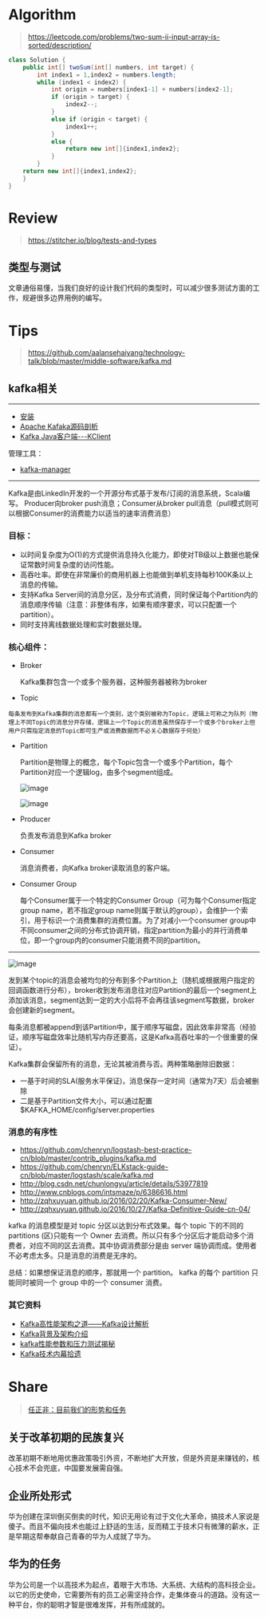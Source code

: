 # Algorithm
> https://leetcode.com/problems/two-sum-ii-input-array-is-sorted/description/
```java
class Solution {
    public int[] twoSum(int[] numbers, int target) {
        int index1 = 1,index2 = numbers.length;
		while (index1 < index2) {
            int origin = numbers[index1-1] + numbers[index2-1];
			if (origin > target) {
				index2--;
			}
			else if (origin < target) {
                index1++;
			}
			else {
                return new int[]{index1,index2};
            }
		}
    return new int[]{index1,index2};
    }
}
```


# Review
> https://stitcher.io/blog/tests-and-types

## 类型与测试
文章通俗易懂，当我们良好的设计我们代码的类型时，可以减少很多测试方面的工作，规避很多边界用例的编写。


# Tips
> https://github.com/aalansehaiyang/technology-talk/blob/master/middle-software/kafka.md

## kafka相关

---

* [安装](kafka-setup.md)
* [Apache Kafaka源码剖析](kafka-sourcecode.md)
* [Kafka Java客户端---KClient](https://gitee.com/robertleepeak/kclient)

管理工具：

* [kafka-manager](kafka-manager-setup.md)

---


Kafka是由LinkedIn开发的一个开源分布式基于发布/订阅的消息系统，Scala编写。
Producer向broker push消息；Consumer从broker pull消息（pull模式则可以根据Consumer的消费能力以适当的速率消费消息）

### 目标：

* 以时间复杂度为O(1)的方式提供消息持久化能力，即使对TB级以上数据也能保证常数时间复杂度的访问性能。
* 高吞吐率。即使在非常廉价的商用机器上也能做到单机支持每秒100K条以上消息的传输。
* 支持Kafka Server间的消息分区，及分布式消费，同时保证每个Partition内的消息顺序传输（注意：非整体有序，如果有顺序要求，可以只配置一个partition）。
* 同时支持离线数据处理和实时数据处理。


### 核心组件：

* 	Broker

	Kafka集群包含一个或多个服务器，这种服务器被称为broker

*	 Topic

	每条发布到Kafka集群的消息都有一个类别，这个类别被称为Topic，逻辑上可称之为队列（物理上不同Topic的消息分开存储，逻辑上一个Topic的消息虽然保存于一个或多个broker上但用户只需指定消息的Topic即可生产或消费数据而不必关心数据存于何处）

*	Partition
	
	Partition是物理上的概念，每个Topic包含一个或多个Partition，每个Partition对应一个逻辑log，由多个segment组成。
	
	![image](img/1.png)
	
	![image](img/2.png)

*	Producer

	负责发布消息到Kafka broker

*	Consumer
	
	消息消费者，向Kafka broker读取消息的客户端。

*	Consumer Group

	每个Consumer属于一个特定的Consumer Group（可为每个Consumer指定group name，若不指定group name则属于默认的group），会维护一个索引，用于标识一个消费集群的消费位置。为了对减小一个consumer group中不同consumer之间的分布式协调开销，指定partition为最小的并行消费单位，即一个group内的consumer只能消费不同的partition。
	
---

![image](img/Snip20160702_54.png)
	
发到某个topic的消息会被均匀的分布到多个Partition上（随机或根据用户指定的回调函数进行分布），broker收到发布消息往对应Partition的最后一个segment上添加该消息，segment达到一定的大小后将不会再往该segment写数据，broker会创建新的segment。


每条消息都被append到该Partition中，属于顺序写磁盘，因此效率非常高（经验证，顺序写磁盘效率比随机写内存还要高，这是Kafka高吞吐率的一个很重要的保证）。

Kafka集群会保留所有的消息，无论其被消费与否。两种策略删除旧数据：

* 一基于时间的SLA(服务水平保证)，消息保存一定时间（通常为7天）后会被删除
* 二是基于Partition文件大小，可以通过配置$KAFKA_HOME/config/server.properties


### 消息的有序性

* https://github.com/chenryn/logstash-best-practice-cn/blob/master/contrib_plugins/kafka.md
* https://github.com/chenryn/ELKstack-guide-cn/blob/master/logstash/scale/kafka.md
* http://blog.csdn.net/chunlongyu/article/details/53977819
* http://www.cnblogs.com/intsmaze/p/6386616.html
* http://zqhxuyuan.github.io/2016/02/20/Kafka-Consumer-New/
* http://zqhxuyuan.github.io/2016/10/27/Kafka-Definitive-Guide-cn-04/

 kafka 的消息模型是对 topic 分区以达到分布式效果。每个 topic 下的不同的 partitions (区)只能有一个 Owner 去消费。所以只有多个分区后才能启动多个消费者，对应不同的区去消费。其中协调消费部分是由 server 端协调而成。使用者不必考虑太多。只是消息的消费是无序的。
 
总结：如果想保证消息的顺序，那就用一个 partition。 kafka 的每个 partition 只能同时被同一个 group 中的一个 consumer 消费。

### 其它资料

* [Kafka高性能架构之道——Kafka设计解析](http://mp.weixin.qq.com/s/3i51S1jDXbqvi6fv1cuQSg)
* [Kafka背景及架构介绍](http://www.infoq.com/cn/articles/kafka-analysis-part-1)
* [kafka性能参数和压力测试揭秘](http://blog.csdn.net/stark_summer/article/details/50203133)
* [Kafka技术内幕拾遗](http://zqhxuyuan.github.io/2017/12/31/Kafka-Book-Resources/)


# Share
> [任正非：目前我们的形势和任务](https://github.com/F-happy/RenZhengfei/blob/master/1995/19951226_%E7%9B%AE%E5%89%8D%E6%88%91%E4%BB%AC%E7%9A%84%E5%BD%A2%E5%8A%BF%E5%92%8C%E4%BB%BB%E5%8A%A1.md)

## 关于改革初期的民族复兴
改革初期不断地用优惠政策吸引外资，不断地扩大开放，但是外资是来赚钱的，核心技术不会兜底，中国要发展需自强。

## 企业所处形式
华为创建在深圳倒买倒卖的时代，知识无用论有过于文化大革命，搞技术人家说是傻子。而且不偏向技术也能过上舒适的生活，反而精工于技术只有微薄的薪水，正是早期这帮奉献自己青春的华为人成就了华为。

## 华为的任务
华为公司是一个以高技术为起点，着眼于大市场、大系统、大结构的高科技企业。以它的历史使命，它需要所有的员工必需坚持合作，走集体奋斗的道路。没有这一种平台，你的聪明才智是很难发挥，并有所成就的。
